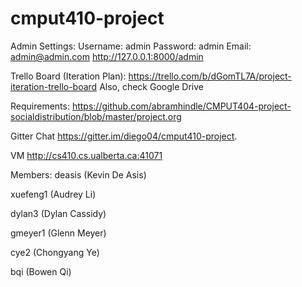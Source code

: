 # cmput410-project

Admin Settings:
Username: admin
Password: admin
Email: admin@admin.com
http://127.0.0.1:8000/admin

Trello Board (Iteration Plan):
https://trello.com/b/dGomTL7A/project-iteration-trello-board
Also, check Google Drive

Requirements:
https://github.com/abramhindle/CMPUT404-project-socialdistribution/blob/master/project.org

Gitter Chat
https://gitter.im/diego04/cmput410-project.

VM
http://cs410.cs.ualberta.ca:41071

Members:
deasis		(Kevin De Asis)

xuefeng1	(Audrey Li)

dylan3		(Dylan Cassidy)

gmeyer1 	(Glenn Meyer)

cye2 		(Chongyang Ye)

bqi			(Bowen Qi)
